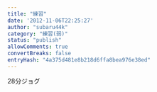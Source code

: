 ```yaml
---
title: "練習"
date: '2012-11-06T22:25:27'
author: "subaru44k"
category: "練習(弱)"
status: "publish"
allowComments: true
convertBreaks: false
entryHash: "4a375d481e8b218d6ffa8bea976e38ed"
---
```

28分ジョグ
